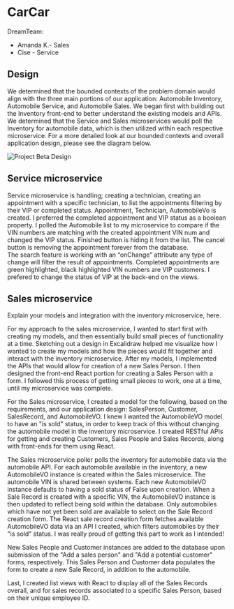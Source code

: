 # CarCar

DreamTeam:

* Amanda K.- Sales
* Cise  - Service


## Design
We determined that the bounded contexts of the problem domain would align with the three main portions of our application: Automobile Inventory, Automobile Service, and Automobile Sales. We began first with building out the Inventory front-end to better understand the existing models and APIs. We determined that the Service and Sales microservices would poll the Inventory for automobile data, which is then utilized within each respective microservice. For a more detailed look at our bounded contexts and overall application design, please see the diagram below.

![Project Beta Design](ProjectBeta_AK_CB_Design.png)

## Service microservice

Service microservice is handling; creating a technician, creating an appointment with a specific technician, to list the appointments filtering by their VIP or completed status. 
Appointment, Technician, AutomobileVo is created. I preferred the completed appointment and VIP status as a boolean property. 
I polled the Automobile list to my microservice to compare if the VIN numbers are matching with the created appointment VIN num and changed the VIP status. Finished button is hiding it from the list. The cancel button is removing the appointment forever from the database.  
The search feature is working with an “onChange” attribute any type of change will filter the result of appointments. Completed appointments are green highlighted, black highlighted VIN numbers are VIP customers. I prefered to change the status of VIP at the back-end on the views. 


## Sales microservice

Explain your models and integration with the inventory
microservice, here.

For my approach to the sales microservice, I wanted to start first with creating my models, and then essentially build small pieces of functionality at a time. Sketching out a design in Excalidraw helped me visualize how I wanted to create my models and how the pieces would fit together and interact with the inventory microservice. After my models, I implemented the APIs that would allow for creation of a new Sales Person. I then designed the front-end React portion for creating a Sales Person with a form. I followed this process of getting small pieces to work, one at a time, until my microservice was complete.

For the Sales microservice, I created a model for the following, based on the requirements, and our application design: SalesPerson, Customer, SalesRecord, and AutomobileVO. I knew I wanted the AutomobileVO model to have an "is sold" status, in order to keep track of this without changing the automobile model in the inventory microservice. I created RESTful APIs for getting and creating Customers, Sales People and Sales Records, along with front-ends for them using React. 

The Sales microservice poller polls the inventory for automobile data via the automobile API. For each automobile available in the inventory, a new AutomobileVO instance is created within the Sales microservice. The automobile VIN is shared between systems. Each new AutomobileVO instance defaults to having a sold status of False upon creation. When a Sale Record is created with a specific VIN, the AutomobileVO instance is then updated to reflect being sold within the database. Only automobiles which have not yet been sold are available to select on the Sale Record creation form. The React sale record creation form fetches available AutomobileVO data via an API I created, which filters automobiles by their "is sold" status. I was really proud of getting this part to work as I intended! 

New Sales People and Customer instances are added to the database upon submission of the "Add a sales person" and "Add a potential customer" forms, respectively. This Sales Person and Customer data populates the form to create a new Sale Record, in addition to the automobile. 

Last, I created list views with React to display all of the Sales Records overall, and for sales records associated to a specific Sales Person, based on their unique employee ID. 